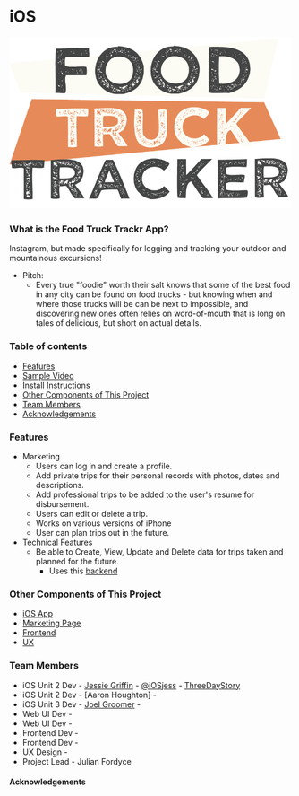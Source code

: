 # iOS
![App Logo](https://github.com/Build-Week-FoodTruck-Trackr1/iOS/blob/jessie/Logo_1.png)

### What is the Food Truck Trackr App?
Instagram, but made specifically for logging and tracking your outdoor and mountainous excursions!

* Pitch:
  * Every true "foodie" worth their salt knows that some of the best food in any city can be found on food trucks - but knowing when and where those trucks will be can be next to impossible, and discovering new ones often relies on word-of-mouth that is long on tales of delicious, but short on actual details.

### Table of contents
* [Features](#features)
* [Sample Video](#Sample-Video)
* [Install Instructions](#install-instructions)
* [Other Components of This Project](#other-components-of-this-project)
* [Team Members](#team-members)
* [Acknowledgements](#acknowledgements)

### Features
* Marketing
	* Users can log in and create a profile. 
	* Add private trips for their personal records with photos, dates and descriptions. 
	* Add professional trips to be added to the user's resume for disbursement.
	* Users can edit or delete a trip.
	* Works on various versions of iPhone
	* User can plan trips out in the future.
* Technical Features
	* Be able to Create, View, Update and Delete data for trips taken and planned for the future.
		* Uses this [backend](https://github.com/guidr-bw/guidr-BE)
		
### Other Components of This Project
- [iOS App](https://github.com/build-week-guidr-august-2019/Mobile-App)
- [Marketing Page](https://github.com/build-week-guidr-august-2019/Marketing-Page)
- [Frontend](https://github.com/build-week-guidr-august-2019/Front-End)
- [UX](https://www.figma.com/file/nnl2C3EkGxGdUvvMjdv0BT/Guidr-Wireframes?node-id=17089%3A424)

### Team Members
- iOS Unit 2 Dev - [Jessie Griffin](https://www.linkedin.com/in/jessie-ann-griffin/) - [@iOSjess](https://twitter.com/iOSjess) - [ThreeDayStory](https://github.com/ThreeDayStory)
- iOS Unit 2 Dev - [Aaron Houghton] - 
- iOS Unit 3 Dev - [Joel Groomer](https://www.linkedin.com/) - 
- Web UI Dev - 
- Web UI Dev - 
- Frontend Dev - 
- Frontend Dev - 
- UX Design - 
- Project Lead - Julian Fordyce

#### Acknowledgements
